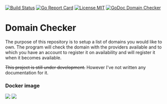 [![Build Status](https://travis-ci.com/jaztec/domain-checker.svg?branch=master)](https://travis-ci.com/jaztec/domain-checker)
[![Go Report Card](https://goreportcard.com/badge/github.com/jaztec/domain-checker)](https://goreportcard.com/report/github.com/jaztec/domain-checker)
[![License MIT](https://img.shields.io/badge/License-MIT-brightgreen.svg)](https://github.com/jaztec/domain-checker/blob/master/LICENSE)
[![GoDoc Domain Checker](https://godoc.org/github.com/jaztec/domain-checker?status.svg)](https://godoc.org/github.com/jaztec/domain-checker)

# Domain Checker

The purpose of this repository is to setup a list of domains you would like to
own. The program will check the domain with the providers available and to which
you have an account to register it on availability and will register it when it 
becomes available.

~~This project is still under development.~~ However I've not written any documentation for it.


### Docker image
[![](https://images.microbadger.com/badges/image/jaztec/domain-checker.svg)](https://microbadger.com/images/jaztec/domain-checker)
[![](https://images.microbadger.com/badges/version/jaztec/domain-checker.svg)](https://microbadger.com/images/jaztec/domain-checker)